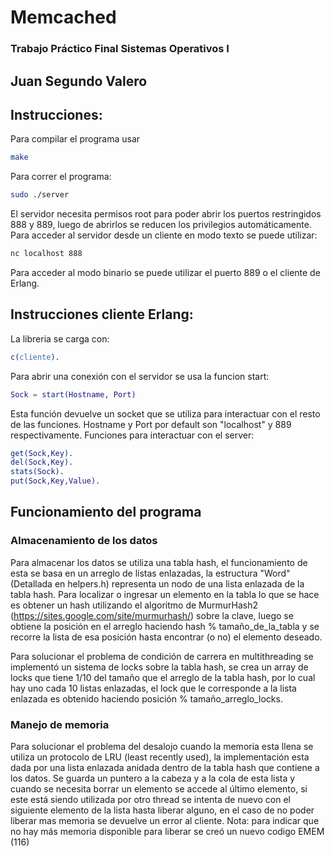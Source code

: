 # Memcached
### Trabajo Práctico Final Sistemas Operativos I 
## Juan Segundo Valero

## Instrucciones:
Para compilar el programa usar
``` bash
make
```
Para correr el programa:
``` bash
sudo ./server
```
El servidor necesita permisos root para poder abrir los puertos restringidos 888 y 889, luego de abrirlos se reducen los privilegios automáticamente.
Para acceder al servidor desde un cliente en modo texto se puede utilizar:
``` bash
nc localhost 888
```
Para acceder al modo binario se puede utilizar el puerto 889 o el cliente de Erlang.
## Instrucciones cliente Erlang:
La libreria se carga con:
``` erlang
c(cliente).
```
Para abrir una conexión con el servidor se usa la funcion start:
``` erlang
Sock = start(Hostname, Port)
```
Esta función devuelve un socket que se utiliza para interactuar con el resto de las funciones.
Hostname y Port por default son "localhost" y 889 respectivamente.
Funciones para interactuar con el server:
``` erlang
get(Sock,Key).
del(Sock,Key).
stats(Sock).
put(Sock,Key,Value).
```
## Funcionamiento del programa
### Almacenamiento de los datos
Para almacenar los datos se utiliza una tabla hash, el funcionamiento de esta se basa en un arreglo de listas enlazadas,
la estructura "Word" (Detallada en helpers.h) representa un nodo de una lista enlazada de la tabla hash. Para localizar o ingresar un elemento en la tabla lo que se hace es obtener un hash utilizando el algoritmo de MurmurHash2 (https://sites.google.com/site/murmurhash/) sobre la clave, luego se obtiene la posición en el arreglo haciendo hash % tamaño_de_la_tabla y se recorre la lista de esa posición hasta encontrar (o no) el elemento deseado.

Para solucionar el problema de condición de carrera en multithreading se implementó un sistema de locks sobre la tabla hash, se crea un array de locks que tiene 1/10 del tamaño que el arreglo de la tabla hash, por lo cual hay uno cada 10 listas enlazadas, el lock que le corresponde a la lista enlazada es obtenido haciendo posición % tamaño_arreglo_locks.
### Manejo de memoria
Para solucionar el problema del desalojo cuando la memoria esta llena se utiliza un protocolo de LRU (least recently used), la implementación esta dada por una lista enlazada anidada dentro de la tabla hash que contiene a los datos. Se guarda un puntero a la cabeza y a la cola de esta lista y cuando se necesita borrar un elemento se accede al último elemento, si este está siendo utilizada por otro thread se intenta de nuevo con el siguiente elemento de la lista hasta liberar alguno, en el caso de no poder liberar mas memoria se devuelve un error al cliente.
Nota: para indicar que no hay más memoria disponible para liberar se creó un nuevo codigo EMEM (116)
